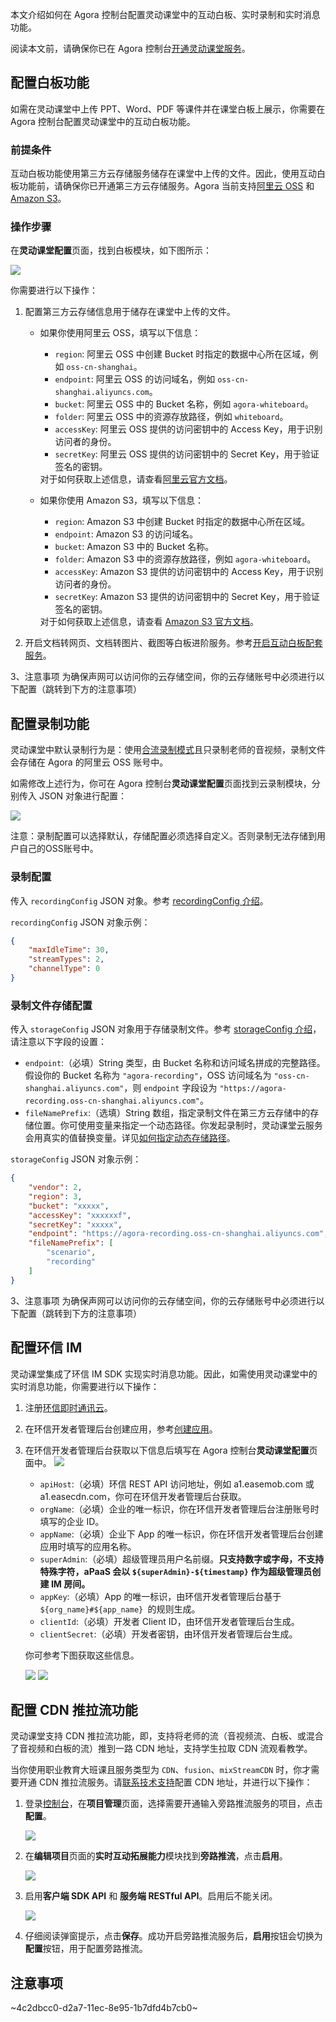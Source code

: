 本文介绍如何在 Agora 控制台配置灵动课堂中的互动白板、实时录制和实时消息功能。

<div class="alert info">阅读本文前，请确保你已在 Agora 控制台<a href="/cn/agora-class/agora_class_enable?platform=Web" target="_blank">开通灵动课堂服务</a>。</div>

## 配置白板功能

如需在灵动课堂中上传 PPT、Word、PDF 等课件并在课堂白板上展示，你需要在 Agora 控制台配置灵动课堂中的互动白板功能。

### 前提条件

互动白板功能使用第三方云存储服务储存在课堂中上传的文件。因此，使用互动白板功能前，请确保你已开通第三方云存储服务。Agora 当前支持<a href="https://www.aliyun.com/product/oss" target="_blank">阿里云 OSS</a> 和 <a href="https://aws.amazon.com/cn/s3/?nc2=h_m1" target="_blank">Amazon S3</a>。

### 操作步骤

在**灵动课堂配置**页面，找到白板模块，如下图所示：

![](https://web-cdn.agora.io/docs-files/1641286710588)

你需要进行以下操作：

1. 配置第三方云存储信息用于储存在课堂中上传的文件。

   - 如果你使用阿里云 OSS，填写以下信息：
     - `region`: 阿里云 OSS 中创建 Bucket 时指定的数据中心所在区域，例如 `oss-cn-shanghai`。
     - `endpoint`: 阿里云 OSS 的访问域名，例如 `oss-cn-shanghai.aliyuncs.com`。
     - `bucket`: 阿里云 OSS 中的 Bucket 名称，例如 `agora-whiteboard`。
     - `folder`: 阿里云 OSS 中的资源存放路径，例如 `whiteboard`。
     - `accessKey`: 阿里云 OSS 提供的访问密钥中的 Access Key，用于识别访问者的身份。
     - `secretKey`: 阿里云 OSS 提供的访问密钥中的 Secret Key，用于验证签名的密钥。
     <div class="alert info">对于如何获取上述信息，请查看<a href="https://www.alibabacloud.com/help/zh/object-storage-service/latest/description#concept-whm-jcq-tdb" target="_blank">阿里云官方文档</a>。</div>

   - 如果你使用 Amazon S3，填写以下信息：
     - `region`: Amazon S3 中创建 Bucket 时指定的数据中心所在区域。
     - `endpoint`: Amazon S3 的访问域名。
     - `bucket`: Amazon S3 中的 Bucket 名称。
     - `folder`: Amazon S3 中的资源存放路径，例如 `agora-whiteboard`。
     - `accessKey`: Amazon S3 提供的访问密钥中的 Access Key，用于识别访问者的身份。
     - `secretKey`: Amazon S3 提供的访问密钥中的 Secret Key，用于验证签名的密钥。
     <div class="alert info">对于如何获取上述信息，请查看 <a href="https://docs.aws.amazon.com/general/latest/gr/s3.html" target="_blank">Amazon S3 官方文档</a>。</div>

2. 开启文档转网页、文档转图片、截图等白板进阶服务。参考<a href="/cn/whiteboard/enable_whiteboard#开启互动白板配套服务" target="_blank">开启互动白板配套服务</a>。

3、注意事项
为确保声网可以访问你的云存储空间，你的云存储账号中必须进行以下配置（跳转到下方的注意事项）

## 配置录制功能

灵动课堂中默认录制行为是：使用<a href="/cn/cloud-recording/cloud_recording_composite_mode?platform=RESTful" target="_blank">合流录制模式</a>且只录制老师的音视频，录制文件会存储在 Agora 的阿里云 OSS 账号中。

如需修改上述行为，你可在 Agora 控制台**灵动课堂配置**页面找到云录制模块，分别传入 JSON 对象进行配置：

![](https://web-cdn.agora.io/docs-files/1641291167789)

注意：录制配置可以选择默认，存储配置必须选择自定义。否则录制无法存储到用户自己的OSS账号中。

### 录制配置

传入 `recordingConfig` JSON 对象。参考 <a href="/cn/cloud-recording/cloud_recording_api_start?platform=RESTful#recordingConfig" target="_blank">recordingConfig 介绍</a>。

`recordingConfig` JSON 对象示例：

```json
{
    "maxIdleTime": 30,
    "streamTypes": 2,
    "channelType": 0
}
```

### 录制文件存储配置

传入 `storageConfig` JSON 对象用于存储录制文件。参考 <a href="/cn/cloud-recording/cloud_recording_api_start?platform=RESTful#storageConfig" target="_blank">storageConfig 介绍</a>，请注意以下字段的设置：
  - `endpoint`:（必填）String 类型，由 Bucket 名称和访问域名拼成的完整路径。假设你的 Bucket 名称为 `"agora-recording"`，OSS 访问域名为 `"oss-cn-shanghai.aliyuncs.com"`，则 `endpoint` 字段设为 `"https://agora-recording.oss-cn-shanghai.aliyuncs.com"`。
  - `fileNamePrefix`:（选填）String 数组，指定录制文件在第三方云存储中的存储位置。你可使用变量来指定一个动态路径。你发起录制时，灵动课堂云服务会用真实的值替换变量。详见[如何指定动态存储路径](/cn/live-streaming/faq/agora_class_dynamic_addr)。

`storageConfig` JSON 对象示例：

```json
{
    "vendor": 2,
    "region": 3,
    "bucket": "xxxxx",
    "accessKey": "xxxxxxf",
    "secretKey": "xxxxx",
    "endpoint": "https://agora-recording.oss-cn-shanghai.aliyuncs.com",
    "fileNamePrefix": [
        "scenario",
        "recording"
    ]
}
```
3、注意事项
为确保声网可以访问你的云存储空间，你的云存储账号中必须进行以下配置（跳转到下方的注意事项）

## 配置环信 IM

灵动课堂集成了环信 IM SDK 实现实时消息功能。因此，如需使用灵动课堂中的实时消息功能，你需要进行以下操作：

1. 注册<a href="https://console.easemob.com/user/register" target="_blank">环信即时通讯云</a>。
2. 在环信开发者管理后台创建应用</a>，参考<a href="https://docs-im.easemob.com/im/quickstart/guide/experience#创建应用" target="_blank">创建应用</a>。
3. 在环信开发者管理后台获取以下信息后填写在 Agora 控制台**灵动课堂配置**页面中。
   ![](https://web-cdn.agora.io/docs-files/1641291229597)
   - `apiHost`:（必填）环信 REST API 访问地址，例如 a1.easemob.com 或 a1.easecdn.com，你可在环信开发者管理后台获取。
   - `orgName`:（必填）企业的唯一标识，你在环信开发者管理后台注册账号时填写的企业 ID。
   - `appName`:（必填）企业下 App 的唯一标识，你在环信开发者管理后台创建应用时填写的应用名称。
   - `superAdmin`:（必填）超级管理员用户名前缀。**只支持数字或字母，不支持特殊字符，aPaaS 会以 `${superAdmin}-${timestamp}` 作为超级管理员创建 IM 房间。**
   - `appKey`:（必填）App 的唯一标识，由环信开发者管理后台基于 `${org_name}#${app_name} `的规则生成。
   - `clientId`:（必填）开发者 Client ID，由环信开发者管理后台生成。
   - `clientSecret`:（必填）开发者密钥，由环信开发者管理后台生成。

   你可参考下图获取这些信息。

   ![](https://web-cdn.agora.io/docs-files/1631178001176)
   ![](https://web-cdn.agora.io/docs-files/1631178086130)

## 配置 CDN 推拉流功能

灵动课堂支持 CDN 推拉流功能，即，支持将老师的流（音视频流、白板、或混合了音视频和白板的流）推到一路 CDN 地址，支持学生拉取 CDN 流观看教学。

当你使用职业教育大班课且服务类型为 `CDN`、`fusion`、`mixStreamCDN` 时，你才需要开通 CDN 推拉流服务。请[联系技术支持](https://agora-ticket.agora.io/)配置 CDN 地址，并进行以下操作：

1. 登录[控制台](https://console.agora.io/)，在**项目管理**页面，选择需要开通输入旁路推流服务的项目，点击**配置**。

    ![](https://web-cdn.agora.io/docs-files/1642509377813)

2. 在**编辑项目**页面的**实时互动拓展能力**模块找到**旁路推流**，点击**启用**。

	![](https://web-cdn.agora.io/docs-files/1654767912798)


3. 启用**客户端 SDK API** 和 **服务端 RESTful API**。启用后不能关闭。

	![](https://web-cdn.agora.io/docs-files/1661224375437)

4. 仔细阅读弹窗提示，点击**保存**。成功开启旁路推流服务后，**启用**按钮会切换为**配置**按钮，用于配置旁路推流。


## 注意事项

~4c2dbcc0-d2a7-11ec-8e95-1b7dfd4b7cb0~
